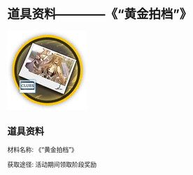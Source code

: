 # 道具资料————《“黄金拍档”》

![《“黄金拍档”》](./matIcons/《“黄金拍档”》.png)

## 道具资料

材料名称: 《“黄金拍档”》

获取途径: 活动期间领取阶段奖励

